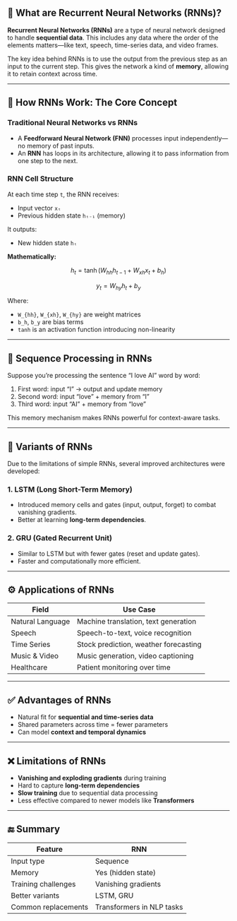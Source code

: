 ## 📘 What are Recurrent Neural Networks (RNNs)?

**Recurrent Neural Networks (RNNs)** are a type of neural network designed to handle **sequential data**. This includes any data where the order of the elements matters—like text, speech, time-series data, and video frames.

The key idea behind RNNs is to use the output from the previous step as an input to the current step. This gives the network a kind of **memory**, allowing it to retain context across time.

---

## 🔄 How RNNs Work: The Core Concept

### Traditional Neural Networks vs RNNs

* A **Feedforward Neural Network (FNN)** processes input independently—no memory of past inputs.
* An **RNN** has loops in its architecture, allowing it to pass information from one step to the next.

### RNN Cell Structure

At each time step `t`, the RNN receives:

* Input vector `xₜ`
* Previous hidden state `hₜ₋₁` (memory)

It outputs:

* New hidden state `hₜ`

**Mathematically:**

$$
h_t = \tanh(W_{hh} h_{t-1} + W_{xh} x_t + b_h)
$$

$$
y_t = W_{hy} h_t + b_y
$$

Where:

* `W_{hh}`, `W_{xh}`, `W_{hy}` are weight matrices
* `b_h`, `b_y` are bias terms
* `tanh` is an activation function introducing non-linearity

---

## 🔁 Sequence Processing in RNNs

Suppose you’re processing the sentence “I love AI” word by word:

1. First word: input “I” → output and update memory
2. Second word: input “love” + memory from “I”
3. Third word: input “AI” + memory from “love”

This memory mechanism makes RNNs powerful for context-aware tasks.

---

## 🧠 Variants of RNNs

Due to the limitations of simple RNNs, several improved architectures were developed:

### 1. **LSTM (Long Short-Term Memory)**

* Introduced memory cells and gates (input, output, forget) to combat vanishing gradients.
* Better at learning **long-term dependencies**.

### 2. **GRU (Gated Recurrent Unit)**

* Similar to LSTM but with fewer gates (reset and update gates).
* Faster and computationally more efficient.

---

## ⚙️ Applications of RNNs

| Field            | Use Case                              |
| ---------------- | ------------------------------------- |
| Natural Language | Machine translation, text generation  |
| Speech           | Speech-to-text, voice recognition     |
| Time Series      | Stock prediction, weather forecasting |
| Music & Video    | Music generation, video captioning    |
| Healthcare       | Patient monitoring over time          |

---

## ✅ Advantages of RNNs

* Natural fit for **sequential and time-series data**
* Shared parameters across time = fewer parameters
* Can model **context and temporal dynamics**

---

## ❌ Limitations of RNNs

* **Vanishing and exploding gradients** during training
* Hard to capture **long-term dependencies**
* **Slow training** due to sequential data processing
* Less effective compared to newer models like **Transformers**

---

## 🔚 Summary

| Feature             | RNN                       |
| ------------------- | ------------------------- |
| Input type          | Sequence                  |
| Memory              | Yes (hidden state)        |
| Training challenges | Vanishing gradients       |
| Better variants     | LSTM, GRU                 |
| Common replacements | Transformers in NLP tasks |

